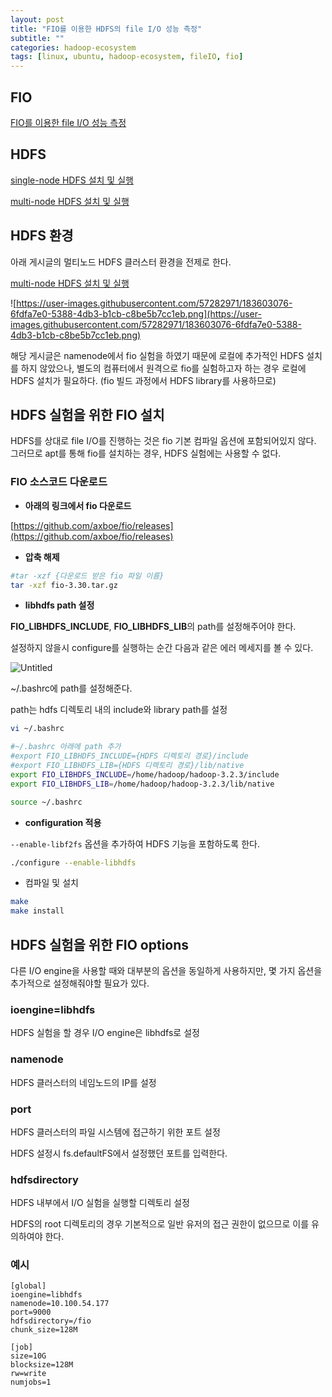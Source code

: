```yaml
---
layout: post
title: "FIO를 이용한 HDFS의 file I/O 성능 측정"
subtitle: ""
categories: hadoop-ecosystem
tags: [linux, ubuntu, hadoop-ecosystem, fileIO, fio]
---
```


## FIO

[FIO를 이용한 file I/O 성능 측정](https://c4ffein3.github.io/linux-kernel/2022/08/16/fio.html)

## HDFS

[single-node HDFS 설치 및 실행](https://c4ffein3.github.io/hadoop-ecosystem/2022/07/28/hdfs.html)

[multi-node HDFS 설치 및 실행](https://c4ffein3.github.io/hadoop-ecosystem/2022/08/09/multinodeHDFS.html)

## HDFS 환경

아래 게시글의 멀티노드 HDFS 클러스터 환경을 전제로 한다.

[multi-node HDFS 설치 및 실행](https://c4ffein3.github.io/hadoop-ecosystem/2022/08/09/multinodeHDFS.html)

![https://user-images.githubusercontent.com/57282971/183603076-6fdfa7e0-5388-4db3-b1cb-c8be5b7cc1eb.png](https://user-images.githubusercontent.com/57282971/183603076-6fdfa7e0-5388-4db3-b1cb-c8be5b7cc1eb.png)

해당 게시글은 namenode에서 fio 실험을 하였기 때문에 로컬에 추가적인 HDFS 설치를 하지 않았으나, 별도의 컴퓨터에서 원격으로 fio를 실험하고자 하는 경우 로컬에 HDFS 설치가 필요하다. (fio 빌드 과정에서 HDFS library를 사용하므로)

## HDFS 실험을 위한 FIO 설치

HDFS를 상대로 file I/O를 진행하는 것은 fio 기본 컴파일 옵션에 포함되어있지 않다. 그러므로 apt를 통해 fio를 설치하는 경우, HDFS 실험에는 사용할 수 없다.

### FIO 소스코드 다운로드

- **아래의 링크에서 fio 다운로드**

[https://github.com/axboe/fio/releases](https://github.com/axboe/fio/releases)

- **압축 해제**

```bash
#tar -xzf {다운로드 받은 fio 파일 이름}
tar -xzf fio-3.30.tar.gz
```

- **libhdfs path 설정**

**FIO_LIBHDFS_INCLUDE**, **FIO_LIBHDFS_LIB**의 path를 설정해주어야 한다.

설정하지 않을시 configure를 실행하는 순간 다음과 같은 에러 메세지를 볼 수 있다.

![Untitled](https://user-images.githubusercontent.com/57282971/184828434-01b0df51-c364-4acf-9309-069088c863bc.png)

~/.bashrc에 path를 설정해준다.

path는 hdfs 디렉토리 내의 include와 library path를 설정

```bash
vi ~/.bashrc
```

```bash
#~/.bashrc 아래에 path 추가
#export FIO_LIBHDFS_INCLUDE={HDFS 디렉토리 경로}/include
#export FIO_LIBHDFS_LIB={HDFS 디렉토리 경로}/lib/native
export FIO_LIBHDFS_INCLUDE=/home/hadoop/hadoop-3.2.3/include
export FIO_LIBHDFS_LIB=/home/hadoop/hadoop-3.2.3/lib/native
```

```bash
source ~/.bashrc
```

- **configuration 적용**

 `--enable-libf2fs` 옵션을 추가하여 HDFS 기능을 포함하도록 한다.

```bash
./configure --enable-libhdfs
```

- 컴파일 및 설치

```bash
make
make install
```

## HDFS 실험을 위한 FIO options

다른 I/O engine을 사용할 때와 대부분의 옵션을 동일하게 사용하지만, 몇 가지 옵션을 추가적으로 설정해줘야할 필요가 있다.

### ioengine=libhdfs

HDFS 실험을 할 경우 I/O engine은 libhdfs로 설정

### namenode

HDFS 클러스터의 네임노드의 IP를 설정

### port

HDFS 클러스터의 파일 시스템에 접근하기 위한 포트 설정

HDFS 설정시 fs.defaultFS에서 설정했던 포트를 입력한다.

### hdfsdirectory

HDFS 내부에서 I/O 실험을 실행할 디렉토리 설정

HDFS의 root 디렉토리의 경우 기본적으로 일반 유저의 접근 권한이 없으므로 이를 유의하여야 한다.

### 예시

```
[global]
ioengine=libhdfs
namenode=10.100.54.177
port=9000
hdfsdirectory=/fio
chunk_size=128M

[job]
size=10G
blocksize=128M
rw=write
numjobs=1
```
